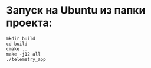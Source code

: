 # Запуск на Ubuntu из папки проекта:

```
mkdir build
cd build
cmake ..
make -j12 all
./telemetry_app
```
